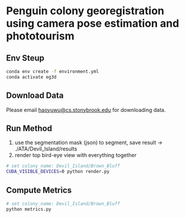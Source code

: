 # Penguin colony georegistration using camera pose estimation and phototourism 

## Env Steup
```bash
conda env create -f environment.yml
conda activate eg3d
```

## Download Data
Please email haoyuwu@cs.stonybrook.edu for downloading data.

## Run Method
1. use the segmentation mask (json) to segment, save result -> ./ATA/Devil_Island/results
2. render top bird-eye view with everything together
```bash
# set colony_name: Devil_Island/Brown_Bluff
CUDA_VISIBLE_DEVICES=0 python render.py 
```

## Compute Metrics
```bash
# set colony_name: Devil_Island/Brown_Bluff
python metrics.py
```
